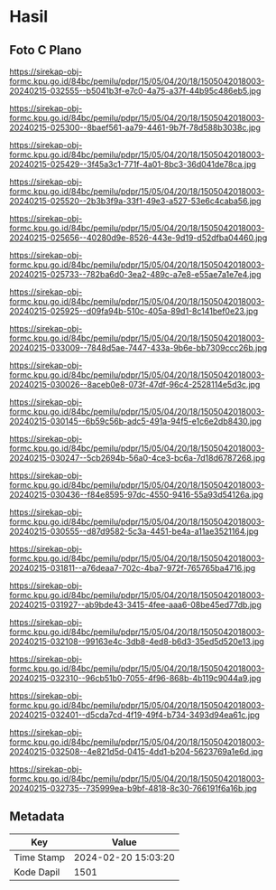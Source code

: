 # Hasil

## Foto C Plano

https://sirekap-obj-formc.kpu.go.id/84bc/pemilu/pdpr/15/05/04/20/18/1505042018003-20240215-032555--b5041b3f-e7c0-4a75-a37f-44b95c486eb5.jpg

https://sirekap-obj-formc.kpu.go.id/84bc/pemilu/pdpr/15/05/04/20/18/1505042018003-20240215-025300--8baef561-aa79-4461-9b7f-78d588b3038c.jpg

https://sirekap-obj-formc.kpu.go.id/84bc/pemilu/pdpr/15/05/04/20/18/1505042018003-20240215-025429--3f45a3c1-771f-4a01-8bc3-36d041de78ca.jpg

https://sirekap-obj-formc.kpu.go.id/84bc/pemilu/pdpr/15/05/04/20/18/1505042018003-20240215-025520--2b3b3f9a-33f1-49e3-a527-53e6c4caba56.jpg

https://sirekap-obj-formc.kpu.go.id/84bc/pemilu/pdpr/15/05/04/20/18/1505042018003-20240215-025656--40280d9e-8526-443e-9d19-d52dfba04460.jpg

https://sirekap-obj-formc.kpu.go.id/84bc/pemilu/pdpr/15/05/04/20/18/1505042018003-20240215-025733--782ba6d0-3ea2-489c-a7e8-e55ae7a1e7e4.jpg

https://sirekap-obj-formc.kpu.go.id/84bc/pemilu/pdpr/15/05/04/20/18/1505042018003-20240215-025925--d09fa94b-510c-405a-89d1-8c141bef0e23.jpg

https://sirekap-obj-formc.kpu.go.id/84bc/pemilu/pdpr/15/05/04/20/18/1505042018003-20240215-033009--7848d5ae-7447-433a-9b6e-bb7309ccc26b.jpg

https://sirekap-obj-formc.kpu.go.id/84bc/pemilu/pdpr/15/05/04/20/18/1505042018003-20240215-030026--8aceb0e8-073f-47df-96c4-2528114e5d3c.jpg

https://sirekap-obj-formc.kpu.go.id/84bc/pemilu/pdpr/15/05/04/20/18/1505042018003-20240215-030145--6b59c56b-adc5-491a-94f5-e1c6e2db8430.jpg

https://sirekap-obj-formc.kpu.go.id/84bc/pemilu/pdpr/15/05/04/20/18/1505042018003-20240215-030247--5cb2694b-56a0-4ce3-bc6a-7d18d6787268.jpg

https://sirekap-obj-formc.kpu.go.id/84bc/pemilu/pdpr/15/05/04/20/18/1505042018003-20240215-030436--f84e8595-97dc-4550-9416-55a93d54126a.jpg

https://sirekap-obj-formc.kpu.go.id/84bc/pemilu/pdpr/15/05/04/20/18/1505042018003-20240215-030555--d87d9582-5c3a-4451-be4a-a11ae3521164.jpg

https://sirekap-obj-formc.kpu.go.id/84bc/pemilu/pdpr/15/05/04/20/18/1505042018003-20240215-031811--a76deaa7-702c-4ba7-972f-765765ba4716.jpg

https://sirekap-obj-formc.kpu.go.id/84bc/pemilu/pdpr/15/05/04/20/18/1505042018003-20240215-031927--ab9bde43-3415-4fee-aaa6-08be45ed77db.jpg

https://sirekap-obj-formc.kpu.go.id/84bc/pemilu/pdpr/15/05/04/20/18/1505042018003-20240215-032108--99163e4c-3db8-4ed8-b6d3-35ed5d520e13.jpg

https://sirekap-obj-formc.kpu.go.id/84bc/pemilu/pdpr/15/05/04/20/18/1505042018003-20240215-032310--96cb51b0-7055-4f96-868b-4b119c9044a9.jpg

https://sirekap-obj-formc.kpu.go.id/84bc/pemilu/pdpr/15/05/04/20/18/1505042018003-20240215-032401--d5cda7cd-4f19-49f4-b734-3493d94ea61c.jpg

https://sirekap-obj-formc.kpu.go.id/84bc/pemilu/pdpr/15/05/04/20/18/1505042018003-20240215-032508--4e821d5d-0415-4dd1-b204-5623769a1e6d.jpg

https://sirekap-obj-formc.kpu.go.id/84bc/pemilu/pdpr/15/05/04/20/18/1505042018003-20240215-032735--735999ea-b9bf-4818-8c30-766191f6a16b.jpg


## Metadata

| Key        | Value               |
| ---------- | ------------------- |
| Time Stamp | 2024-02-20 15:03:20 |
| Kode Dapil | 1501                |



